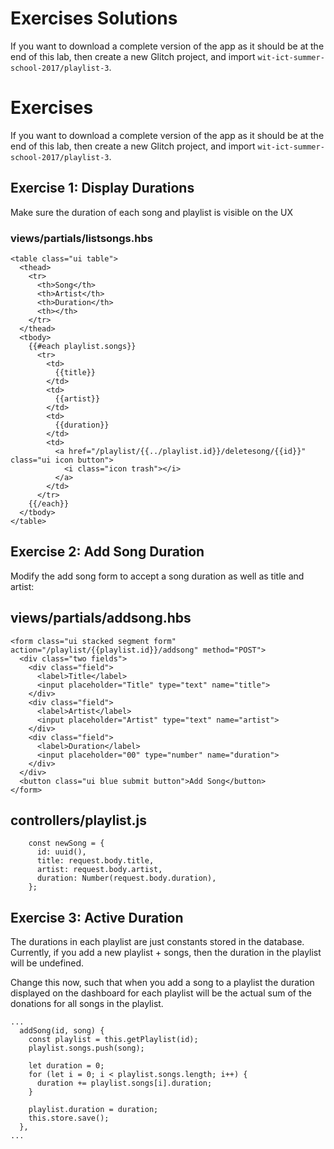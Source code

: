 # Exercises Solutions

If you want to download a complete version of the app as it should be at the end of this lab, then create a new Glitch project, and import `wit-ict-summer-school-2017/playlist-3`.

# Exercises

If you want to download a complete version of the app as it should be at the end of this lab, then create a new Glitch project, and import `wit-ict-summer-school-2017/playlist-3`.

## Exercise 1: Display Durations

Make sure the duration of each song and playlist is visible on the UX

### views/partials/listsongs.hbs

~~~
<table class="ui table">
  <thead>
    <tr>
      <th>Song</th>
      <th>Artist</th>
      <th>Duration</th>
      <th></th>
    </tr>
  </thead>
  <tbody>
    {{#each playlist.songs}}
      <tr>
        <td>
          {{title}}
        </td>
        <td>
          {{artist}}
        </td>
        <td>
          {{duration}}
        </td>
        <td>
          <a href="/playlist/{{../playlist.id}}/deletesong/{{id}}" class="ui icon button">
            <i class="icon trash"></i>
          </a>
        </td>
      </tr>
    {{/each}}
  </tbody>
</table>
~~~

## Exercise 2: Add Song Duration

Modify the add song form to accept a song duration as well as title and artist:

## views/partials/addsong.hbs

~~~
<form class="ui stacked segment form" action="/playlist/{{playlist.id}}/addsong" method="POST">
  <div class="two fields">
    <div class="field">
      <label>Title</label>
      <input placeholder="Title" type="text" name="title">
    </div>
    <div class="field">
      <label>Artist</label>
      <input placeholder="Artist" type="text" name="artist">
    </div>
    <div class="field">
      <label>Duration</label>
      <input placeholder="00" type="number" name="duration">
    </div>
  </div>
  <button class="ui blue submit button">Add Song</button>
</form>
~~~

## controllers/playlist.js

~~~
    const newSong = {
      id: uuid(),
      title: request.body.title,
      artist: request.body.artist,
      duration: Number(request.body.duration),
    };
~~~

## Exercise 3: Active Duration

The durations in each playlist are just constants stored in the database. Currently, if you add a new playlist + songs, then the duration in the playlist will be undefined.

Change this now, such that when you add a song to a playlist the duration displayed on the dashboard for each playlist will be the actual sum of the donations for all songs in the playlist.

~~~
...
  addSong(id, song) {
    const playlist = this.getPlaylist(id);
    playlist.songs.push(song);

    let duration = 0;
    for (let i = 0; i < playlist.songs.length; i++) {
      duration += playlist.songs[i].duration;
    }

    playlist.duration = duration;
    this.store.save();
  },
...  
~~~
